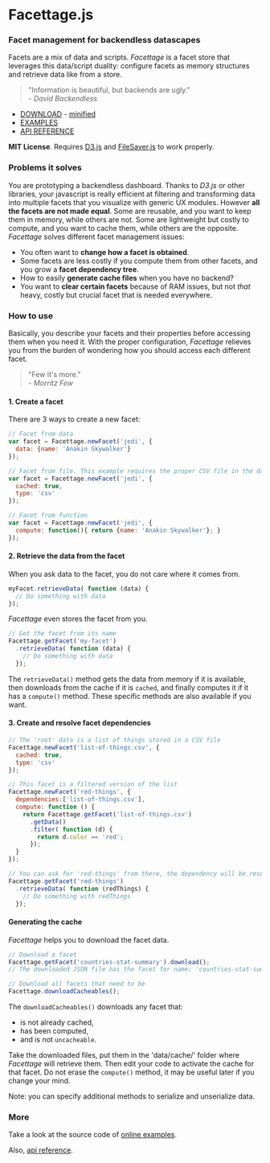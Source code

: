 Facettage.js
============

### Facet management for backendless datascapes
Facets are a mix of data and scripts. *Facettage* is a facet store that leverages this data/script duality: configure facets as memory structures and retrieve data like from a store.

> "Information is beautiful, but backends are ugly."                                                                                         
> _- David Backendless_

* [DOWNLOAD](https://github.com/medialab/Facettage/blob/master/facettage.js) - [minified](https://github.com/medialab/Facettage/blob/master/facettage.min.js)
* [EXAMPLES](http://medialab.github.io/Facettage/examples)
* [API REFERENCE](https://github.com/medialab/Facettage/wiki/Facettage-API-reference)

**MIT License**. Requires [D3.js](https://github.com/mbostock/d3) and [FileSaver.js](https://github.com/eligrey/FileSaver.js) to work properly.

### Problems it solves
You are prototyping a backendless dashboard. Thanks to *D3.js* or other libraries, your javascript is really efficient at filtering and transforming data into multiple facets that you visualize with generic UX modules. However **all the facets are not made equal**. Some are reusable, and you want to keep them in memory, while others are not. Some are lightweight but costly to compute, and you want to cache them, while others are the opposite. *Facettage* solves different facet management issues:

- You often want to **change how a facet is obtained**.
- Some facets are less costly if you compute them from other facets, and you grow a **facet dependency tree**.
- How to easily **generate cache files** when you have no backend?
- You want to **clear certain facets** because of RAM issues, but not *that* heavy, costly but crucial facet that is needed everywhere.

### How to use
Basically, you describe your facets and their properties before accessing them when you need it. With the proper configuration, *Facettage* relieves you from the burden of wondering how you should access each different facet.

> "Few it's more."                                                                                         
> _- Morritz Few_

#### 1. Create a facet
There are 3 ways to create a new facet:
```javascript
// Facet from data
var facet = Facettage.newFacet('jedi', {
  data: {name: 'Anakin Skywalker'}
});
```

```javascript
// Facet from file. This example requires the proper CSV file in the data cache.
var facet = Facettage.newFacet('jedi', {
  cached: true,
  type: 'csv'
});
```

```javascript
// Facet from function
var facet = Facettage.newFacet('jedi', {
  compute: function(){ return {name: 'Anakin Skywalker'}; }
});
```

#### 2. Retrieve the data from the facet

When you ask data to the facet, you do not care where it comes from.

```javascript
myFacet.retrieveData( function (data) {
  // Do something with data
});
```

*Facettage* even stores the facet from you.

```javascript
// Get the facet from its name
Facettage.getFacet('my-facet')
  .retrieveData( function (data) {
    // Do something with data
  });
```

The ```retrieveData()``` method gets the data from memory if it is available, then downloads from the cache if it is ```cached```, and finally computes it if it has a ```compute()``` method. These specific methods are also available if you want.

#### 3. Create and resolve facet dependencies
```javascript
// The 'root' data is a list of things stored in a CSV file
Facettage.newFacet('list-of-things.csv', {
  cached: true,
  type: 'csv'
});

// This facet is a filtered version of the list
Facettage.newFacet('red-things', {
  dependencies:['list-of-things.csv'],
  compute: function () {
    return Facettage.getFacet('list-of-things.csv')
      .getData()
      .filter( function (d) {
        return d.color == 'red';
      });
  }
});

// You can ask for 'red-things' from there, the dependency will be resolved before.
Facettage.getFacet('red-things')
  .retrieveData( function (redThings) {
    // Do something with redThings
  });
```

#### Generating the cache

*Facettage* helps you to download the facet data.

```javascript
// Download a facet
Facettage.getFacet('countries-stat-summary').download();
// The downloaded JSON file has the facet for name: 'countries-stat-summary'

// Download all facets that need to be
Facettage.downloadCacheables();
```

The ```downloadCacheables()``` downloads any facet that:
- is not already cached,
- has been computed,
- and is not ```uncacheable```.

Take the downloaded files, put them in the 'data/cache/' folder where *Facettage* will retrieve them. Then edit your code to activate the cache for that facet. Do not erase the ```compute()``` method, it may be useful later if you change your mind.

Note: you can specify additional methods to serialize and unserialize data.

### More

Take a look at the source code of [online examples](http://medialab.github.io/Facettage/examples/).

Also, [api reference](https://github.com/medialab/Facettage/wiki/Facettage-API-reference).

